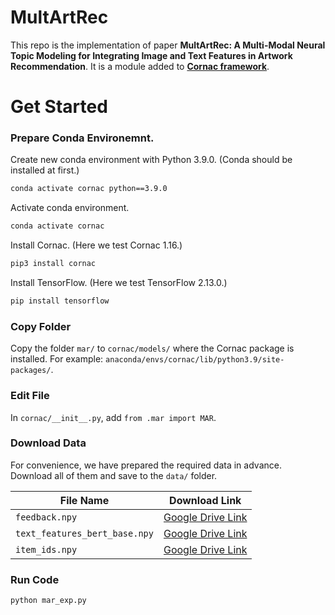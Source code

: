 # MultArtRec
This repo is the implementation of paper **MultArtRec: A Multi-Modal Neural Topic Modeling for Integrating Image and Text Features in Artwork Recommendation**. It is a module added to **[Cornac framework](https://github.com/PreferredAI/cornac)**.

# Get Started

### Prepare Conda Environemnt.

Create new conda environment with Python 3.9.0. (Conda should be installed at first.)
  ```bash
  conda activate cornac python==3.9.0
  ```
Activate conda environment.
  ```bash
  conda activate cornac
  ```
Install Cornac. (Here we test Cornac 1.16.)
  ```bash
  pip3 install cornac
  ```
Install TensorFlow. (Here we test TensorFlow 2.13.0.)
  ```bash
  pip install tensorflow
  ```

### Copy Folder

Copy the folder `mar/` to `cornac/models/` where the Cornac package is installed. For example: `anaconda/envs/cornac/lib/python3.9/site-packages/`.

### Edit File

In `cornac/__init__.py`, add `from .mar import MAR`.

### Download Data

For convenience, we have prepared the required data in advance.  
Download all of them and save to the `data/` folder.

| File Name     | Download Link |
| ----------- | ----------- |
| `feedback.npy`      | [Google Drive Link](https://drive.google.com/file/d/1ct2VbClkNNpvQxs_ekMdVMaw5bfaaxoZ/view?usp=drive_link)       |
| `text_features_bert_base.npy`   | [Google Drive Link](https://drive.google.com/file/d/14_4YdbCSg5XUzPfa9FLtQz3xsQfvpNu7/view?usp=drive_link)        |
|`item_ids.npy`  |[Google Drive Link](https://drive.google.com/file/d/16PfxjpiFfBn4_n_j85X0htQj-ePSe9m5/view?usp=drive_link)|

### Run Code
  ```bash
  python mar_exp.py
  ```


